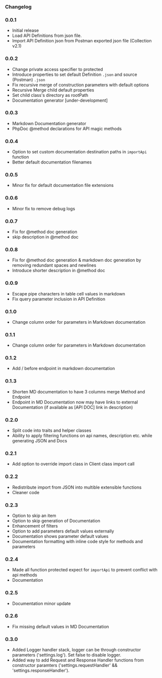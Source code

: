 ### Changelog

### 0.0.1
- Initial release 
- Load API Definitions from json file.
- Import API Definition json from Postman exported json file (Collection v2.1)

### 0.0.2
- Change private access specifier to protected  
- Introduce properties to set default Definition `.json` and source (Postman) `.json`
- Fix recursive merge of construction parameters with default options
- Recursive Merge child default properties
- Set child class's directory as rootPath 
- Documentation generator [under-development]

     
### 0.0.3
- Markdown Documentation generator
- PhpDoc @method declarations for API magic methods
  
### 0.0.4
- Option to set custom documentation destination paths in  `importApi` function
- Better default documentation filenames

### 0.0.5
- Minor fix for default documentation file extensions

### 0.0.6
- Minor fix to remove debug logs

### 0.0.7
- Fix for @method doc generation 
- skip description in @method doc

### 0.0.8
- Fix for @method doc generation & markdown doc generation by removing redundant spaces and newlines 
- Introduce shorter description in @method doc

### 0.0.9
- Escape pipe characters in table cell values in markdown 
- Fix query parameter inclusion in API Definition

### 0.1.0
- Change column order for parameters in Markdown documentation   

### 0.1.1
- Change column order for parameters in Markdown documentation

### 0.1.2
- Add / before endpoint in markdown documentation

### 0.1.3
- Shorten MD documentation to have 3 columns merge Method and Endpoint
- Endpoint in MD Documentation now may have links to external Documentation (if available as [API DOC] link in description)
        
### 0.2.0
- Split code into traits and helper classes
- Ability to apply filtering functions on api names, description etc. while generating JSON and Docs  

### 0.2.1
- Add option to override import class in Client class import call 
        
### 0.2.2
- Redistribute import from JSON into multible extensible functions
- Cleaner code

### 0.2.3
- Option to skip an item
- Option to skip generation of Documentation 
- Enhancement of filters
- Option to add parameters default values externally 
- Documentation shows parameter default values
- Documentation formatting with inline code style for methods and parameters 


### 0.2.4
- Made all function protected expect for `importApi` to prevent conflict with api methods
- Documentation


### 0.2.5
- Documentation minor update

### 0.2.6
- Fix missing default values in MD Documentation

### 0.3.0
- Added Logger handler stack, logger can be through constructor parameters ('settings.log'). Set false to disable logger.  
- Added way to add Request and Response Handler functions from constructor paramters ('settings.requestHandler' && 'settings.responseHandler').